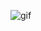 ![gif](https://media0.giphy.com/media/v1.Y2lkPTc5MGI3NjExbnNuNHdkajJrdDl2eGo0OTZtdG5ybWZsMXJiOWdkNHg4YWZidTE3cSZlcD12MV9pbnRlcm5hbF9naWZfYnlfaWQmY3Q9Zw/4UzW8S83pWoKs/giphy.gif)
